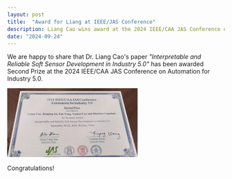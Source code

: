 ```yaml
---
layout: post
title:  "Award for Liang at IEEE/JAS Conference"
description: Liang Cao wins award at the 2024 IEEE/CAA JAS Conference on Automation for Industry 5.0.
date: "2024-09-24"
---
```


We are happy to share that Dr. Liang Cao's paper <i>"Interpretable and Reliable Soft Sensor Development in Industry 5.0"</i> has been awarded Second Prize at the 2024 IEEE/CAA JAS Conference on Automation for Industry 5.0.

<img src="/assets/img/jas.jpg" style="width: 60% !important;" />

Congratulations!